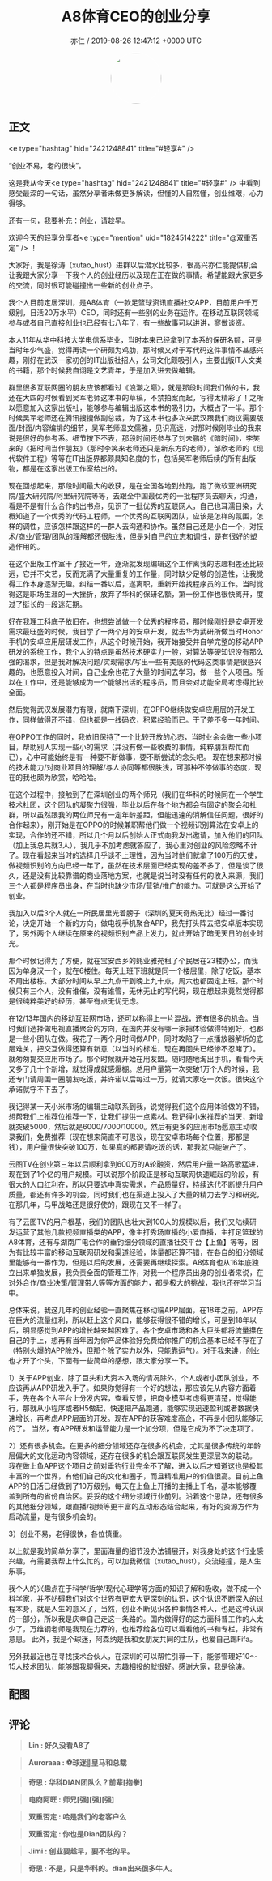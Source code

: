 <h1 align="center">A8体育CEO的创业分享</h1>
<p align="center">
    <a>亦仁 / 2019-08-26 12:47:12 &#43;0000 UTC</a>
</p>

<div align="center">
    <img src="https://images.zsxq.com/Fn3NQqCN8nuGF86yZPXSbEsl0mb3?e=1590940799&amp;token=kIxbL07-8jAj8w1n4s9zv64FuZZNEATmlU_Vm6zD:pfbNc8W3hS0oYG_hyXXh_rHMHuc=" width="100" height="100" style="border:1px solid;border-radius:50%; color:#ffffff"/>
</div>

## 正文

<div>
&lt;e type=&#34;hashtag&#34; hid=&#34;2421248841&#34; title=&#34;#轻享#&#34; /&gt; 

“创业不易，老的很快”。

这是我从今天&lt;e type=&#34;hashtag&#34; hid=&#34;2421248841&#34; title=&#34;#轻享#&#34; /&gt; 中看到感受最深的一句话，虽然分享者未做更多解读，但懂的人自然懂，创业维艰，心力得够。

还有一句，我要补充：创业，请趁早。

欢迎今天的轻享分享者&lt;e type=&#34;mention&#34; uid=&#34;1824514222&#34; title=&#34;@双重否定&#34; /&gt;  ！

大家好，我是徐涛（xutao_hust）进群以后潜水比较多，很高兴亦仁能提供机会让我跟大家分享一下我个人的创业经历以及现在正在做的事情。希望能跟大家更多的交流，同时很可能碰撞出一些新的创业点子。

我个人目前定居深圳，是A8体育（一款足篮球资讯直播社交APP，目前用户千万级别，日活20万水平）CEO，同时还有一些别的业务在运作。在移动互联网领域参与或者自己直接创业也已经有七八年了，有一些故事可以讲讲，寥做谈资。

本人11年从华中科技大学电信系毕业，当时本来已经拿到了本系的保研名额，可是当时年少气盛，觉得再读一个研颇为鸡肋，那时候又对于写代码这件事情不甚感兴趣，刚好在武汉一家初创的IT出版社招人，公司文化颇吸引人，主要出版IT人文类的书籍，那个时候我自诩是文艺青年，于是加入进去做编辑。

群里很多互联网圈的朋友应该都看过《浪潮之巅》，就是那段时间我们做的书，我还在大四的时候看到吴军老师这本书的草稿，不禁拍案而起，写得太精彩了！之所以愿意加入这家出版社，能够参与编辑出版这本书的吸引力，大概占了一半。那个时候吴军老师还在腾讯搜搜做副总裁，为了这本书也多次来武汉跟我们商议需要版面/封面/内容编排的细节，吴军老师温文儒雅，见识高远，对那时候刚毕业的我来说是很好的参考系。细节按下不表，那段时间还参与了刘未鹏的《暗时间》，李笑来的《把时间当作朋友》（那时李笑来老师还只是新东方的老师），邹欣老师的《现代软件工程》等等在IT出版界都颇具知名度的书，包括吴军老师后续的所有出版物，都是在这家出版工作室给出的。

现在回想起来，那段时间最大的收获，是在全国各地到处跑，跑了微软亚洲研究院/盛大研究院/阿里研究院等等，去跟全中国最优秀的一批程序员去聊天，沟通，看是不是有什么合作的出书点，见识了一批优秀的互联网人，自己也耳濡目染，大概知道了一个优秀的代码工程师，一个优秀的互联网团队，应该是怎样的氛围，怎样的调性，应该怎样跟这样的一群人去沟通和协作。虽然自己还是小白一个，对技术/商业/管理/团队的理解都还很肤浅，但是对自己的立志和调性，是有很好的塑造作用的。

在这个出版工作室干了接近一年，逐渐就发现编辑这个工作离我的志趣相差还比较远，它并不文艺，反而充满了大量重复的工作量，同时缺少足够的创造性，让我觉得工作本身逐渐无趣。纠结一番以后，遂离职，重新开始找程序员的工作。当时觉得这是职场生涯的一大挫折，放弃了华科的保研名额，第一份工作也很快离开，度过了挺长的一段迷茫期。

好在我理工科底子依旧在，也想尝试做一个优秀的程序员，那时候刚好是安卓开发需求最旺盛的时候，我自学了一两个月的安卓开发，就去华为武研所做当时Honor手机的安卓应用层研发工作，从这个时候开始，我开始接受并自学完整的移动APP研发的系统工作，我个人的特点是虽然技术硬实力一般，对算法等硬知识没有那么强的渴求，但是我对解决问题/实现需求/写出一些有美感的代码这类事情是很感兴趣的，也愿意投入时间，自己业余也花了大量的时间去学习，做一些个人项目。所以在工作中，还是能够成为一个能够出活的程序员，而且会对功能全局考虑得比较全面。

然后觉得武汉发展潜力有限，就南下深圳，在OPPO继续做安卓应用层的开发工作，同样做得还不错，但也都是一线码农，积累经验而已。干了差不多一年时间。

在OPPO工作的同时，我依旧保持了一个比较开放的心态，当时业余会做一些小项目，帮助别人实现一些小的需求（并没有做一些收费的事情，纯粹朋友帮忙而已），心中可能始终是有一种要不断做事，要不断尝试的念头吧。 现在想来那时候的技术能力/对商业项目的理解/与人协同等都很肤浅，可那种不停做事的态度，现在的我也颇为欣赏，哈哈哈。

在这个过程中，接触到了在深圳创业的两个师兄（我们在华科的时候同在一个学生技术社团，这个团队的凝聚力很强，毕业以后在各个地方都会有固定的聚会和社群，所以虽然跟我的两位师兄有一定年龄差距，但能迅速的消解信任问题，很好的合作起来），刚开始是在OPPO的时候兼职帮他们做一个视频识别算法在安卓上的实现，合作的还不错，所以几个月以后创始人正式向我发出邀请，加入他们的团队（加上我总共就3人），我几乎不加考虑就答应了，我心里对创业的风险忽略不计了。现在看起来当时的选择几乎谈不上理性，因为当时他们就拿了100万的天使，做视频识别的方向已经一年了，虽然在技术层面已经实现的差不多了，但是谈了很久，还是没有比较靠谱的商业落地方案，也就是说当时没有任何的收入来源，我们三个人都是程序员出身，在当时也缺少市场/营销/推广的能力。可就是这么开始了创业。

我加入以后3个人就在一所民居里光着膀子（深圳的夏天奇热无比）经过一番讨论，决定开始一个新的方向，做电视手机聚合APP，我先打头阵去把安卓版本实现了，另外两个人继续在原来的视频识别产品上发力，就此开始了暗无天日的创业时光。

那个时候记得为了方便，就在宝安西乡的蚝业雅苑租了个民居在23楼办公，而我因为单身汉一个，就在6楼住。每天上班下班就是同一个楼层里，除了吃饭，基本不用出楼栋。大部分时间从早上九点干到晚上九十点，周六也都固定上班。那个时候只有三个人，没有谁催，没有谁管，无休无止的写代码，现在想起来竟然觉得都是很纯粹美好的经历，甚至有点无忧无虑。

在12/13年国内的移动互联网市场，还可以称得上一片混战，还有很多的机会。当时我们选择做电视直播聚合的方向，在国内并没有哪一家把体验做得特别好，也都是一些小团队在做。我花了一两个月时间做APP，同时攻陷了一点播放器解析的底层难关，把交互做得还算有新意（以当时的标准，现在再回头已经惨不忍睹了）。就匆匆提交应用市场了。那个时候就开始在用友盟。随时随地淘出手机，看看今天又多了几十个新增，就觉得成就感爆棚。总用户量第一次突破1万个人的时候，我还专门请周围一圈朋友吃饭，并许诺以后每过一万，就请大家吃一次饭。很快这个承诺就守不下去了。

我记得某一天小米市场的编辑主动联系到我，说觉得我们这个应用体验做的不错，想帮我们上推荐位推荐一下，让我们提供一点素材。我记得小米推荐的当天，新增就突破5000，然后就是6000/7000/10000。然后有更多的应用市场愿意主动收录我们，免费推荐（现在想来简直不可思议，现在安卓市场每个位置，那都是钱），用户量很快突破100万，如果真的都要请吃饭的话，那我就只能破产了。

云图TV在创业第三年以后顺利拿到600万的A轮融资，然后用户量一路高歌猛进，现在到了1个亿的用户规模。可以说那个阶段正是移动互联网快速崛起的阶段，有很大的人口红利在，所以只要选中真实需求，产品质量好，持续迭代不断提升用户质量，都还有许多的机会。同时我们也在渠道上投入了大量的精力去学习和研究，在那几年，马甲战略还是很好使的，跟现在又不一样了。

有了云图TV的用户根基，我们的团队也壮大到100人的规模以后，我们又陆续研发运营了其他几款视频直播类的APP，像主打秀场直播的小爱直播，主打足篮球的A8体育，还有与湖南广电合作的垂钓细分领域的直播社交平台【上鱼】等等，因为有比较丰富的移动互联网研发和渠道经验，体量都还算不错，在各自的细分领域里能够有一番作为，但是以后的发展，还需要再继续探索。A8体育也从16年底独立出来单独发展，我负责全面的管理工作，对我一个程序员出身的创业者来说，在对外合作/商业决策/管理带人等等方面的能力，都是极大的挑战，我也还在学习当中。

总体来说，我这几年的创业经验一直聚焦在移动端APP层面，在18年之前，APP存在巨大的流量红利，所以赶上这个风口，能够获得很不错的增长，可是到18年以后，明显感觉到APP的增长越来越困难了。各个安卓市场和各大巨头都将流量攥在自己的手上，想再有当年因为你产品体验好免费给你推广的机会基本已经不存在了（特别火爆的APP除外，但那个除了实力以外，只能靠运气）。对于我来讲，创业也才开了个头，下面有一些简单的感想，跟大家分享一下。

1）关于APP创业，除了巨头和大资本入场的情况除外，个人或者小团队创业，不应该再从APP研发入手了。如果你觉得有一个好的想法，那应该先从内容方面着手，先在各个大平台上分发内容，查看反馈，把商业模型考虑得更清楚，觉得能行，那就从小程序或者H5做起，快速把产品跑通，能够实现迅速盈利或者数据快速增长，再考虑APP层面的开发。现在APP的获客难度高企，不再是小团队能够玩的了。  当然，有APP研发和运营能力是一个加分项，但是它成为不了决定项了。

2）还有很多机会。在更多的细分领域还存在很多的机会，尤其是很多传统的年龄层偏大的文化运动内容领域，还存在很多的机会跟互联网发生更深层次的联动。 我在做上鱼APP这个项目之前对垂钓行业完全不了解，进入以后才知道这也是极其丰富的一个世界，有他们自己的文化和圈子，而且精准用户的价值很高。目前上鱼APP的日活已经做到了10万级别，每天在上鱼上开播的主播上千名，基本能够覆盖到所有的省份自治区。妥妥的这个细分领域行业前列。沿着这个思路，还有很多的其他细分领域，跟直播/视频等更丰富的互动形态结合起来，有好的资源方作为启动流量，是有很多机会的。

3）创业不易，老得很快，各位慎重。

以上就是我的简单分享了，里面海量的细节没办法铺展开，对我身处的这个行业感兴趣，有需要我帮上什么忙的，可以加我微信（xutao_hust），交流碰撞，是人生乐事。

我个人的兴趣点在于科学/哲学/现代心理学等方面的知识了解和吸收，做不成一个科学家，并不妨碍我们对这个世界有更宏大更深刻的认识，这个认识不断深入的过程本身，就是人生的意义了，当然，创业不断见识各种事情各种人，也是这种认识的一部分，所以我是庆幸自己走这一条路的。国内做得好的这方面科普工作的人太少了，万维钢老师是我现在力荐的，也推荐给各位可以看看他的书和专栏，非常有意思。 此外，我是个球迷，阿森纳是我和女朋友共同的主队，也爱自己踢Fifa。

另外我最近也在寻找技术合伙人，在深圳的可以帮忙引荐一下，能够管理好10～15人技术团队，能够跟我聊得来，志趣相投的就很好。感谢大家，我是徐涛。
</div>

## 配图
<div class="image" align="center">

</div>

## 评论

<div align="left">
<div>

<blockquote >
<span> <strong>Lin : 好久没看A8了 </strong></span>
</blockquote>

<blockquote >
<span> <strong>Auroraaa : ⚽️球迷🙋皇马和总裁 </strong></span>
</blockquote>

<blockquote >
<span> <strong>奇思 : 华科DIAN团队么？前辈[抱拳] </strong></span>
</blockquote>

<blockquote >
<span> <strong>电商阿旺 : 师兄[强][强][强] </strong></span>
</blockquote>

<blockquote >
<span> <strong>双重否定 : 哈是我们的老客户么 </strong></span>
</blockquote>

<blockquote >
<span> <strong>双重否定 : 你也是Dian团队的？ </strong></span>
</blockquote>

<blockquote >
<span> <strong>Jimi : 创业要趁早，要不老的早。 </strong></span>
</blockquote>

<blockquote >
<span> <strong>奇思 : 不是，只是华科的。dian出来很多牛人。 </strong></span>
</blockquote>

</div>
</div>